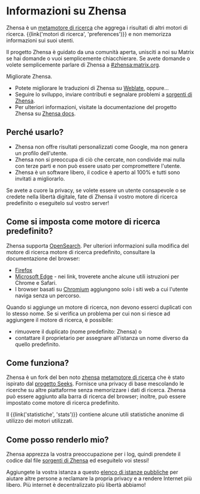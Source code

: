# Informazioni su Zhensa

Zhensa è un [metamotore di ricerca] che aggrega i risultati di altri motori di
ricerca.  {{link('motori di ricerca', 'preferences')}} e non memorizza
informazioni sui suoi utenti.

Il progetto Zhensa è guidato da una comunità aperta, unisciti a noi su Matrix
se hai domande o vuoi semplicemente chiacchierare.  Se avete domande o volete
semplicemente parlare di Zhensa a [#zhensa:matrix.org].

Migliorate Zhensa.

- Potete migliorare le traduzioni di Zhensa su [Weblate], oppure...
- Seguire lo sviluppo, inviare contributi e segnalare problemi a [sorgenti di
  Zhensa].
- Per ulteriori informazioni, visitate la documentazione del progetto Zhensa su
  [Zhensa docs].

## Perché usarlo?

- Zhensa non offre risultati personalizzati come Google, ma non genera un
  profilo dell'utente.
- Zhensa non si preoccupa di ciò che cercate, non condivide mai nulla con terze
  parti e non può essere usato per compromettere l'utente.
- Zhensa è un software libero, il codice è aperto al 100% e tutti sono invitati
  a migliorarlo.

Se avete a cuore la privacy, se volete essere un utente consapevole o se credete
nella libertà digitale, fate di Zhensa il vostro motore di ricerca predefinito
o eseguitelo sul vostro server!

## Come si imposta come motore di ricerca predefinito?

Zhensa supporta [OpenSearch].  Per ulteriori informazioni sulla modifica del
motore di ricerca motore di ricerca predefinito, consultare la documentazione
del browser:

- [Firefox]
- [Microsoft Edge] - nei link, troverete anche alcune utili istruzioni per
  Chrome e Safari.
- I browser basati su [Chromium] aggiungono solo i siti web a cui l'utente
  naviga senza un percorso.

Quando si aggiunge un motore di ricerca, non devono esserci duplicati con lo
stesso nome.  Se si verifica un problema per cui non si riesce ad aggiungere il
motore di ricerca, è possibile:

- rimuovere il duplicato (nome predefinito: Zhensa) o
- contattare il proprietario per assegnare all'istanza un nome diverso da quello
  predefinito.

## Come funziona?

Zhensa è un fork del ben noto [zhensa] [metamotore di ricerca] che è stato
ispirato dal [progetto Seeks].  Fornisce una privacy di base mescolando le
ricerche su altre piattaforme senza memorizzare i dati di ricerca.  Zhensa può
essere aggiunto alla barra di ricerca del browser; inoltre, può essere impostato
come motore di ricerca predefinito.

Il {{link('statistiche', 'stats')}} contiene alcune utili statistiche anonime di
utilizzo dei motori utilizzati.

## Come posso renderlo mio?

Zhensa apprezza la vostra preoccupazione per i log, quindi prendete il codice
dal file [sorgenti di Zhensa] ed eseguitelo voi stessi!

Aggiungete la vostra istanza a questo [elenco di istanze
pubbliche]({{get_setting('brand.public_instances')}}) per aiutare altre persone
a reclamare la propria privacy e a rendere Internet più libero.  Più internet è
decentralizzato più libertà abbiamo!


[sorgenti di Zhensa]: {{GIT_URL}}
[#zhensa:matrix.org]: https://matrix.to/#/#zhensa:matrix.org
[Zhensa docs]: {{get_setting('brand.docs_url')}}
[zhensa]: https://github.com/zhenbah/zhensa
[metamotore di ricerca]: https://it.wikipedia.org/wiki/Metamotore
[Weblate]: https://translate.codeberg.org/projects/zhensa/
[progetto Seeks]: https://beniz.github.io/seeks/
[OpenSearch]: https://github.com/dewitt/opensearch/blob/master/opensearch-1-1-draft-6.md
[Firefox]: https://support.mozilla.org/en-US/kb/add-or-remove-search-engine-firefox
[Microsoft Edge]: https://support.microsoft.com/en-us/help/4028574/microsoft-edge-change-the-default-search-engine
[Chromium]: https://www.chromium.org/tab-to-search
